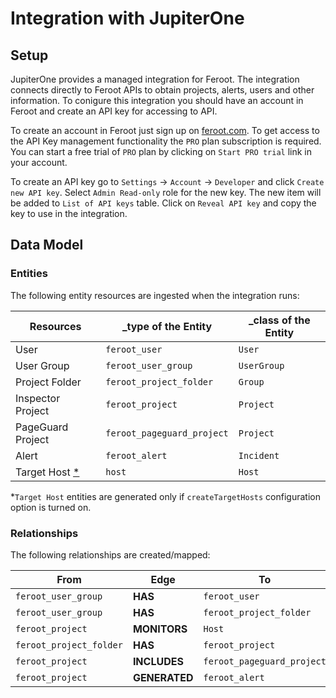 # Integration with JupiterOne

## Setup

JupiterOne provides a managed integration for Feroot. The integration connects
directly to Feroot APIs to obtain projects, alerts, users and other information.
To conigure this integration you should have an account in Feroot and create an
API key for accessing to API.

To create an account in Feroot just sign up on
[feroot.com](https://www.feroot.com). To get access to the API Key management
functionality the `PRO` plan subscription is required. You can start a free
trial of `PRO` plan by clicking on `Start PRO trial` link in your account.

To create an API key go to `Settings` -> `Account` -> `Developer` and click
`Create new API key`. Select `Admin Read-only` role for the new key. The new
item will be added to `List of API keys` table. Click on `Reveal API key` and
copy the key to use in the integration.

## Data Model

### Entities

The following entity resources are ingested when the integration runs:

| Resources                           | \_type of the Entity       | \_class of the Entity |
| ----------------------------------- | -------------------------- | --------------------- |
| User                                | `feroot_user`              | `User`                |
| User Group                          | `feroot_user_group`        | `UserGroup`           |
| Project Folder                      | `feroot_project_folder`    | `Group`               |
| Inspector Project                   | `feroot_project`           | `Project`             |
| PageGuard Project                   | `feroot_pageguard_project` | `Project`             |
| Alert                               | `feroot_alert`             | `Incident`            |
| Target Host [\*](#target-host-note) | `host`                     | `Host`                |

<a name="target-host-note">\*</a>`Target Host` entities are generated only if
`createTargetHosts` configuration option is turned on.

### Relationships

The following relationships are created/mapped:

| From                    | Edge          | To                         |
| ----------------------- | ------------- | -------------------------- |
| `feroot_user_group`     | **HAS**       | `feroot_user`              |
| `feroot_user_group`     | **HAS**       | `feroot_project_folder`    |
| `feroot_project`        | **MONITORS**  | `Host`                     |
| `feroot_project_folder` | **HAS**       | `feroot_project`           |
| `feroot_project`        | **INCLUDES**  | `feroot_pageguard_project` |
| `feroot_project`        | **GENERATED** | `feroot_alert`             |
